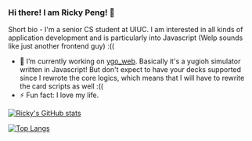 ### Hi there! I am Ricky Peng! 👋

Short bio - I'm a senior CS student at UIUC. I am interested in all kinds of application development and is particularly into Javascript (Welp sounds like just another frontend guy) :((

- 🔭 I’m currently working on [ygo_web](https://github.com/rickypeng99/yugioh_web). Basically it's a yugioh simulator written in Javascript! But don't expect to have your decks supported since I rewrote the core logics, which means that I will have to rewrite the card scripts as well :((
- ⚡ Fun fact: I love my life.

[![Ricky's GitHub stats](https://github-readme-stats.vercel.app/api?username=rickypeng99&count_private=true&show_icons=true)](https://github.com/anuraghazra/github-readme-stats)

[![Top Langs](https://github-readme-stats.vercel.app/api/top-langs/?username=rickypeng99&layout=compact&hide=html)](https://github.com/anuraghazra/github-readme-stats)



<!--
**rickypeng99/rickypeng99** is a ✨ _special_ ✨ repository because its `README.md` (this file) appears on your GitHub profile.

Here are some ideas to get you started:

- 🌱 I’m currently learning ...
- 👯 I’m looking to collaborate on ...
- 🤔 I’m looking for help with ...
- 💬 Ask me about ...
- 📫 How to reach me: ...
- 😄 Pronouns: ...
- ⚡ Fun fact: ...
-->
